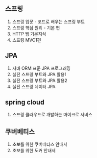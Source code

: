 ## 스프링
1. 스프링 입문 - 코드로 배우는 스프링 부트
2. 스프링 핵심 원리 - 기본 편
3. HTTP 웹 기본지식
4. 스프링 MVC1편

## JPA
1. 자바 ORM 표준 JPA 프로그래밍
2. 실전 스프링 부트와 JPA 활용1
3. 실전 스프링 부트와 JPA 활용2
4. 실전 스프링 데이터 JPA

## spring cloud
1. 스프링 클라우드로 개발하는 마이크로 서비스

## 쿠버베티스
1. 초보를 위한 쿠버네티스 안내서
2. 초보를 위한 도커 안내서








